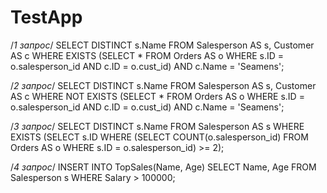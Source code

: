 # TestApp
/*1 запрос*/
SELECT DISTINCT s.Name
  FROM Salesperson AS s, Customer AS c
 WHERE 
  EXISTS 
	  (SELECT * 
		   FROM Orders AS o 
		  WHERE s.ID = o.salesperson_id 
		    AND c.ID = o.cust_id)
  AND c.Name = 'Seamens';
 
 /*2 запрос*/
SELECT DISTINCT s.Name
  FROM Salesperson AS s, Customer AS c
 WHERE 
  NOT EXISTS 
	  (SELECT * 
		   FROM Orders AS o 
		  WHERE s.ID = o.salesperson_id 
		    AND c.ID = o.cust_id)
  AND c.Name = 'Seamens';
     
/*3 запрос*/
SELECT DISTINCT s.Name
  FROM Salesperson AS s 
 WHERE EXISTS
   (SELECT s.ID
     WHERE 
	    (SELECT COUNT(o.salesperson_id)
         FROM Orders AS o 
        WHERE s.ID = o.salesperson_id) >= 2);

/*4 запрос*/
INSERT INTO TopSales(Name, Age)
SELECT Name, Age
  FROM Salesperson s
 WHERE Salary > 100000;
